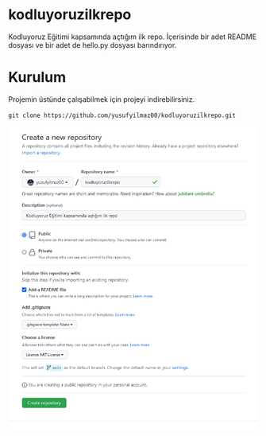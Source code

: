 # kodluyoruzilkrepo
Kodluyoruz Eğitimi kapsamında açtığım ilk repo. İçerisinde bir adet README dosyası ve bir adet de hello.py dosyası barındırıyor.

# Kurulum
Projemin üstünde çalışabilmek için projeyi indirebilirsiniz. 

`git clone https://github.com/yusufyilmaz00/kodluyoruzilkrepo.git`


![ScreenShot](ss.png)

